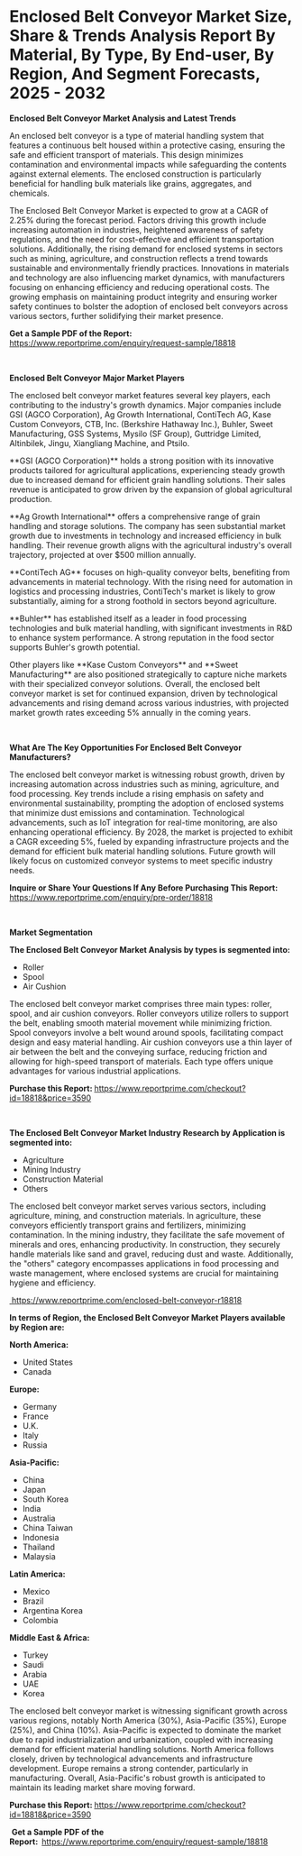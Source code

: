 <p><h1>Enclosed Belt Conveyor Market Size, Share & Trends Analysis Report By Material, By Type, By End-user, By Region, And Segment Forecasts, 2025 - 2032</h1></p><p><strong>Enclosed Belt Conveyor Market Analysis and Latest Trends</strong></p>
<p><p>An enclosed belt conveyor is a type of material handling system that features a continuous belt housed within a protective casing, ensuring the safe and efficient transport of materials. This design minimizes contamination and environmental impacts while safeguarding the contents against external elements. The enclosed construction is particularly beneficial for handling bulk materials like grains, aggregates, and chemicals.</p><p>The Enclosed Belt Conveyor Market is expected to grow at a CAGR of 2.25% during the forecast period. Factors driving this growth include increasing automation in industries, heightened awareness of safety regulations, and the need for cost-effective and efficient transportation solutions. Additionally, the rising demand for enclosed systems in sectors such as mining, agriculture, and construction reflects a trend towards sustainable and environmentally friendly practices. Innovations in materials and technology are also influencing market dynamics, with manufacturers focusing on enhancing efficiency and reducing operational costs. The growing emphasis on maintaining product integrity and ensuring worker safety continues to bolster the adoption of enclosed belt conveyors across various sectors, further solidifying their market presence.</p></p>
<p><strong>Get a Sample PDF of the Report:&nbsp;</strong> <a href="https://www.reportprime.com/enquiry/request-sample/18818?utm_campaign=4603&utm_medium=2&utm_source=Github&utm_content=ia&utm_term=19052025&utm_id=enclosed-belt-conveyor">https://www.reportprime.com/enquiry/request-sample/18818</a></p>
<p>&nbsp;</p>
<p><strong>Enclosed Belt Conveyor Major Market Players</strong></p>
<p><p>The enclosed belt conveyor market features several key players, each contributing to the industry's growth dynamics. Major companies include GSI (AGCO Corporation), Ag Growth International, ContiTech AG, Kase Custom Conveyors, CTB, Inc. (Berkshire Hathaway Inc.), Buhler, Sweet Manufacturing, GSS Systems, Mysilo (SF Group), Guttridge Limited, Altinbilek, Jingu, Xiangliang Machine, and Ptsilo.</p><p>**GSI (AGCO Corporation)** holds a strong position with its innovative products tailored for agricultural applications, experiencing steady growth due to increased demand for efficient grain handling solutions. Their sales revenue is anticipated to grow driven by the expansion of global agricultural production.</p><p>**Ag Growth International** offers a comprehensive range of grain handling and storage solutions. The company has seen substantial market growth due to investments in technology and increased efficiency in bulk handling. Their revenue growth aligns with the agricultural industry's overall trajectory, projected at over $500 million annually.</p><p>**ContiTech AG** focuses on high-quality conveyor belts, benefiting from advancements in material technology. With the rising need for automation in logistics and processing industries, ContiTech's market is likely to grow substantially, aiming for a strong foothold in sectors beyond agriculture.</p><p>**Buhler** has established itself as a leader in food processing technologies and bulk material handling, with significant investments in R&D to enhance system performance. A strong reputation in the food sector supports Buhler's growth potential.</p><p>Other players like **Kase Custom Conveyors** and **Sweet Manufacturing** are also positioned strategically to capture niche markets with their specialized conveyor solutions. Overall, the enclosed belt conveyor market is set for continued expansion, driven by technological advancements and rising demand across various industries, with projected market growth rates exceeding 5% annually in the coming years.</p></p>
<p>&nbsp;</p>
<p><strong>What Are The Key Opportunities For Enclosed Belt Conveyor Manufacturers?</strong></p>
<p><p>The enclosed belt conveyor market is witnessing robust growth, driven by increasing automation across industries such as mining, agriculture, and food processing. Key trends include a rising emphasis on safety and environmental sustainability, prompting the adoption of enclosed systems that minimize dust emissions and contamination. Technological advancements, such as IoT integration for real-time monitoring, are also enhancing operational efficiency. By 2028, the market is projected to exhibit a CAGR exceeding 5%, fueled by expanding infrastructure projects and the demand for efficient bulk material handling solutions. Future growth will likely focus on customized conveyor systems to meet specific industry needs.</p></p>
<p><strong>Inquire or Share Your Questions If Any Before Purchasing This Report:</strong> <a href="https://www.reportprime.com/enquiry/pre-order/18818?utm_campaign=4603&utm_medium=2&utm_source=Github&utm_content=ia&utm_term=19052025&utm_id=enclosed-belt-conveyor">https://www.reportprime.com/enquiry/pre-order/18818</a></p>
<p>&nbsp;</p>
<p><strong>Market Segmentation</strong></p>
<p><strong>The Enclosed Belt Conveyor Market Analysis by types is segmented into:</strong></p>
<p><ul><li>Roller</li><li>Spool</li><li>Air Cushion</li></ul></p>
<p><p>The enclosed belt conveyor market comprises three main types: roller, spool, and air cushion conveyors. Roller conveyors utilize rollers to support the belt, enabling smooth material movement while minimizing friction. Spool conveyors involve a belt wound around spools, facilitating compact design and easy material handling. Air cushion conveyors use a thin layer of air between the belt and the conveying surface, reducing friction and allowing for high-speed transport of materials. Each type offers unique advantages for various industrial applications.</p></p>
<p><strong>Purchase this Report:&nbsp;</strong><a href="https://www.reportprime.com/checkout?id=18818&price=3590&utm_campaign=4603&utm_medium=2&utm_source=Github&utm_content=ia&utm_term=19052025&utm_id=enclosed-belt-conveyor">https://www.reportprime.com/checkout?id=18818&price=3590</a></p>
<p>&nbsp;</p>
<p><strong>The Enclosed Belt Conveyor Market Industry Research by Application is segmented into:</strong></p>
<p><ul><li>Agriculture</li><li>Mining Industry</li><li>Construction Material</li><li>Others</li></ul></p>
<p><p>The enclosed belt conveyor market serves various sectors, including agriculture, mining, and construction materials. In agriculture, these conveyors efficiently transport grains and fertilizers, minimizing contamination. In the mining industry, they facilitate the safe movement of minerals and ores, enhancing productivity. In construction, they securely handle materials like sand and gravel, reducing dust and waste. Additionally, the "others" category encompasses applications in food processing and waste management, where enclosed systems are crucial for maintaining hygiene and efficiency.</p></p>
<p><a href="https://www.reportprime.com/enclosed-belt-conveyor-r18818?utm_campaign=4603&utm_medium=2&utm_source=Github&utm_content=ia&utm_term=19052025&utm_id=enclosed-belt-conveyor">&nbsp;https://www.reportprime.com/enclosed-belt-conveyor-r18818</a></p>
<p><strong>In terms of Region, the Enclosed Belt Conveyor Market Players available by Region are:</strong></p>
<p>
    <p> <strong> North America: </strong>
        <ul>
            <li>United States</li>
            <li>Canada</li>
        </ul>
        </p> 
    <p> <strong> Europe: </strong>
        <ul>
            <li>Germany</li>
            <li>France</li>
            <li>U.K.</li>
            <li>Italy</li>
            <li>Russia</li>
        </ul>
        </p> 
    <p> <strong> Asia-Pacific: </strong>
        <ul>
            <li>China</li>
            <li>Japan</li>
            <li>South Korea</li>
            <li>India</li>
            <li>Australia</li>
            <li>China Taiwan</li>
            <li>Indonesia</li>
            <li>Thailand</li>
            <li>Malaysia</li>
        </ul>
        </p> 
    <p> <strong> Latin America: </strong>
        <ul>
            <li>Mexico</li>
            <li>Brazil</li>
            <li>Argentina Korea</li>
            <li>Colombia</li>
        </ul>
        </p> 
    <p> <strong> Middle East & Africa: </strong>
        <ul>
            <li>Turkey</li>
            <li>Saudi</li>
            <li>Arabia</li>
            <li>UAE</li>
            <li>Korea</li>
        </ul>
    </p>
    </p>
<p><p>The enclosed belt conveyor market is witnessing significant growth across various regions, notably North America (30%), Asia-Pacific (35%), Europe (25%), and China (10%). Asia-Pacific is expected to dominate the market due to rapid industrialization and urbanization, coupled with increasing demand for efficient material handling solutions. North America follows closely, driven by technological advancements and infrastructure development. Europe remains a strong contender, particularly in manufacturing. Overall, Asia-Pacific's robust growth is anticipated to maintain its leading market share moving forward.</p></p>
<p><strong>Purchase this Report: </strong><a href="https://www.reportprime.com/checkout?id=18818&price=3590&utm_campaign=4603&utm_medium=2&utm_source=Github&utm_content=ia&utm_term=19052025&utm_id=enclosed-belt-conveyor">https://www.reportprime.com/checkout?id=18818&price=3590</a></p>
<p>&nbsp;<strong>Get a Sample PDF of the Report:&nbsp;&nbsp;</strong><a href="https://www.reportprime.com/enquiry/request-sample/18818?utm_campaign=4603&utm_medium=2&utm_source=Github&utm_content=ia&utm_term=19052025&utm_id=enclosed-belt-conveyor">https://www.reportprime.com/enquiry/request-sample/18818</a></p>
<p><strong></strong></p>
<p><p></p><p></p><p></p></p>